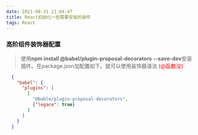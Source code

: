 ```yaml
---
date: 2021-08-31 21:04:47
title: React初始化一些需要安装的插件
tags: React
---
```


### 高阶组件装饰器配置
>  使用**npm install @babel/plugin-proposal-decorators --save-dev**安装插件。在package.json加配置如下。就可以使用装饰器语法 <font color="red">{@函数没}<font>

``` Json  
  {
    "babel": {
      "plugins": [
        [
          "@bable/plugin-proposal-decorators",
          {"legace": true}
        ]
      ]
    }
  }
```

